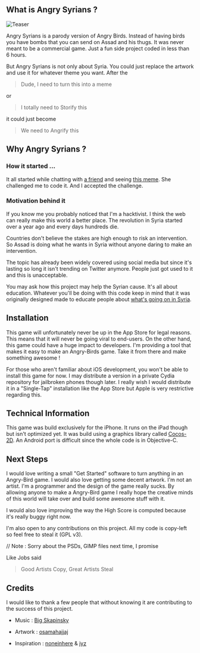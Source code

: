 ## What is Angry Syrians ?

![Teaser](http://f.cl.ly/items/47142T3f0X1K1G0M002i/free_psd_angry_birds_android_by_tsunamy_boy-d484iwq.png)

Angry Syrians is a parody version of Angry Birds. Instead of having birds you have bombs that you can send on Assad and his thugs. It was never meant to be a commercial game. Just a fun side project coded in less than 6 hours.

But Angry Syrians is not only about Syria. You could just replace the artwork and use it for whatever theme you want. After the 
> Dude, I need to turn this into a meme 

or 

>I totally need to Storify this

 it could just become

>We need to Angrify this 

## Why Angry Syrians ?

### How it started ...

It all started while chatting with [a friend](https://twitter.com/#!/noneinhere) and seeing [this meme](https://www.facebook.com/photo.php?fbid=179880925465714). She challenged me to code it. And I accepted the challenge.

### Motivation behind it

If you know me you probably noticed that I'm a hacktivist. I think the web can really make this world a better place. The revolution in Syria started over a year ago and every days hundreds die.

Countries don't believe the stakes are high enough to risk an intervention. So Assad is doing what he wants in Syria without anyone daring to make an intervention.

The topic has already been widely covered using  social media but since it's lasting so long it isn't trending on Twitter anymore. People just got used to it and this is unacceptable.

You may ask how this project may help the Syrian cause. It's all about education. Whatever you'll be doing with this code keep in mind that it was originally designed made to educate people about [what's going on in Syria](https://twitter.com/#!/JanKuzvart/syria).

## Installation

This game will unfortunately never be up in the App Store for legal reasons. This means that it will never be going viral to end-users. On the other hand, this game could have a huge impact to developers. I'm providing a tool that makes it easy to make an Angry-Birds game. Take it from there and make something awesome !

For those who aren't familiar about iOS development, you won't be able to install this game for now. I may distribute a version in a private Cydia repository for jailbroken phones though later. I really wish I would distribute it in a "Single-Tap" installation like the App Store but Apple is very restrictive regarding this.

## Technical Information

This game was build exclusively for the iPhone. It runs on the iPad though but isn't optimized yet. It was build using a graphics library called [Cocos-2D](http://www.cocos2d-iphone.org/). An Android port is difficult since the whole code is in Objective-C. 

## Next Steps

I would love writing a small "Get Started" software to turn anything in an Angry-Bird game. I would also love getting some decent artwork. I'm not an artist. I'm a programmer and the design of the game really sucks. By allowing anyone to make a Angry-Bird game I really hope the creative minds of this world will take over and build some awesome stuff with it.

I would also love improving the way the High Score is computed because it's really buggy right now.

I'm also open to any contributions on this project. All my code is copy-left so feel free to steal it (GPL v3).

// Note : Sorry about the PSDs, GIMP files next time, I promise

Like Jobs said 
> Good Artists Copy, Great Artists Steal


## Credits 

I would like to thank a few people that without knowing it are contributing to the success of this project.

* Music :  [Big Skapinsky](http://soundcloud.com/big-skapinsky/)

* Artwork : [osamahajjaj](http://osamahajjaj.com/en/)

* Inspiration : [noneinhere](http://twitter.com/noneinhere) & [jyz](http://twitter.com/jyzas)
